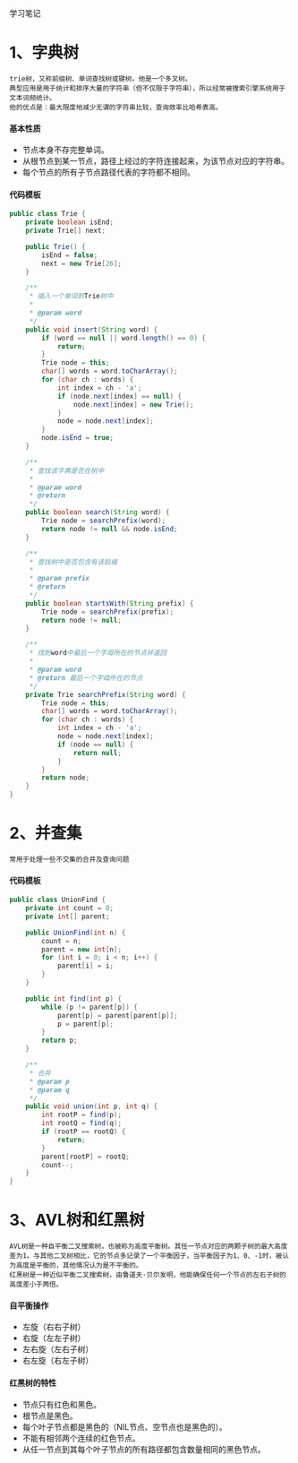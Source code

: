 学习笔记

# 1、字典树

    trie树，又称前缀树、单词查找树或键树。他是一个多叉树。  
    典型应用是用于统计和排序大量的字符串（但不仅限于字符串），所以经常被搜索引擎系统用于文本词频统计。  
    他的优点是：最大限度地减少无谓的字符串比较，查询效率比哈希表高。

#### 基本性质

* 节点本身不存完整单词。
* 从根节点到某一节点，路径上经过的字符连接起来，为该节点对应的字符串。
* 每个节点的所有子节点路径代表的字符都不相同。

#### 代码模板

```java
public class Trie {
    private boolean isEnd;
    private Trie[] next;

    public Trie() {
        isEnd = false;
        next = new Trie[26];
    }

    /**
     * 插入一个单词到Trie树中
     *
     * @param word
     */
    public void insert(String word) {
        if (word == null || word.length() == 0) {
            return;
        }
        Trie node = this;
        char[] words = word.toCharArray();
        for (char ch : words) {
            int index = ch - 'a';
            if (node.next[index] == null) {
                node.next[index] = new Trie();
            }
            node = node.next[index];
        }
        node.isEnd = true;
    }

    /**
     * 查找该字典是否在树中
     *
     * @param word
     * @return
     */
    public boolean search(String word) {
        Trie node = searchPrefix(word);
        return node != null && node.isEnd;
    }

    /**
     * 查找树中是否包含有该前缀
     *
     * @param prefix
     * @return
     */
    public boolean startsWith(String prefix) {
        Trie node = searchPrefix(prefix);
        return node != null;
    }

    /**
     * 找到word中最后一个字母所在的节点并返回
     *
     * @param word
     * @return 最后一个字母所在的节点
     */
    private Trie searchPrefix(String word) {
        Trie node = this;
        char[] words = word.toCharArray();
        for (char ch : words) {
            int index = ch - 'a';
            node = node.next[index];
            if (node == null) {
                return null;
            }
        }
        return node;
    }
}
```

# 2、并查集

    常用于处理一些不交集的合并及查询问题

#### 代码模板

```java
public class UnionFind {
    private int count = 0;
    private int[] parent;

    public UnionFind(int n) {
        count = n;
        parent = new int[n];
        for (int i = 0; i < n; i++) {
            parent[i] = i;
        }
    }

    public int find(int p) {
        while (p != parent[p]) {
            parent[p] = parent[parent[p]];
            p = parent[p];
        }
        return p;
    }

    /**
     * 合并
     * @param p
     * @param q
     */
    public void union(int p, int q) {
        int rootP = find(p);
        int rootQ = find(q);
        if (rootP == rootQ) {
            return;
        }
        parent[rootP] = rootQ;
        count--;
    }
}
```

# 3、AVL树和红黑树

    AVL树是一种自平衡二叉搜索树，也被称为高度平衡树。其任一节点对应的两颗子树的最大高度差为1。与其他二叉树相比，它的节点多记录了一个平衡因子，当平衡因子为1、0、-1时，被认为高度是平衡的，其他情况认为是不平衡的。  
    红黑树是一种近似平衡二叉搜索树，由鲁道夫·贝尔发明，他能确保任何一个节点的左右子树的高度差小于两倍。

#### 自平衡操作

* 左旋（右右子树）
* 右旋（左左子树）
* 左右旋（左右子树）
* 右左旋（右左子树）

#### 红黑树的特性

* 节点只有红色和黑色。
* 根节点是黑色。
* 每个叶子节点都是黑色的（NIL节点、空节点也是黑色的）。
* 不能有相邻两个连续的红色节点。
* 从任一节点到其每个叶子节点的所有路径都包含数量相同的黑色节点。